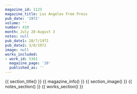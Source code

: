 ```yaml
---
magazine_id: 1123
magazine_title: Los Angeles Free Press
pub_date: '1972'
volume: ''
number: 419
month: July 28-August 3
notes: null
pub_date1: 28/7/1972
pub_date2: 3/8/1972
image: null
works_included:
- work_id: 5361
  magazine_page: '10'
  published_as: ''
---
```


{{ section_title() }}
{{ magazine_info() }}
{{ section_image() }}
{{ notes_section() }}
{{ works_section() }}
